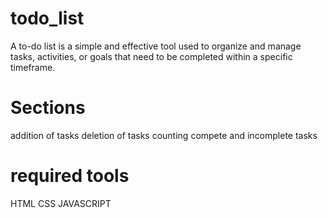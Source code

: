 # todo_list
A to-do list is a simple and effective tool used to organize and manage tasks, activities, or goals that need to be completed within a specific timeframe.

# Sections
addition of tasks
deletion of tasks
counting compete and incomplete tasks

# required tools
HTML
CSS
JAVASCRIPT
